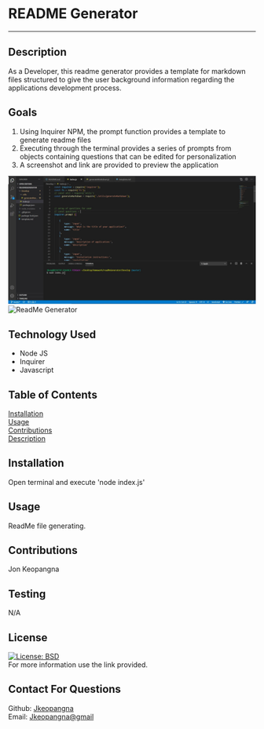 # README Generator

---

## Description

As a Developer, this readme generator provides a template for markdown files structured to give the user background information regarding the applications development process.

## Goals

1. Using Inquirer NPM, the prompt function provides a template to generate readme files
2. Executing through the terminal provides a series of prompts from objects containing questions that can be edited for personalization
3. A screenshot and link are provided to preview the application

![Preview](assets/preview.jpg)<br>
![ReadMe Generator](https://drive.google.com/file/d/1Mru4WpKz--b-rbf9ZQMe-SaezxX_ROV7/view)

## Technology Used

- Node JS
- Inquirer
- Javascript

## Table of Contents

[Installation](#installation)<br>
[Usage](#usage)<br>
[Contributions](#contributions)<br>
[Description](#description)<br>

## Installation

Open terminal and execute 'node index.js'

## Usage

ReadMe file generating.

## Contributions

Jon Keopangna

## Testing

N/A

## License

[![License: BSD](https://img.shields.io/badge/License-BSD-blue.svg)](https://opensource.org/licenses/MIT)<br>
For more information use the link provided.

## Contact For Questions

Github: [Jkeopangna](https://github.com/jkeopangna/readMeGenerator)<br>
Email: [Jkeopangna@gmail](https://gmail.com)
